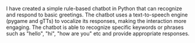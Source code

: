 I have created a simple rule-based chatbot in Python that can recognize and respond to basic greetings. The chatbot uses a text-to-speech engine (pygame and gTTs) to vocalize its responses, making the interaction more engaging. The chatbot is able to recognize specific keywords or phrases such as "hello", "hi", "how are you" etc and provide appropriate responses.